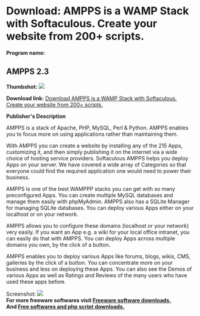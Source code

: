 # Download: AMPPS is a WAMP Stack with Softaculous. Create your website from 200+ scripts.

**Program name:**

## AMPPS 2.3

  
**Thumbshot:** ![](http://www.freewarefiles.com/screenshot/ampps_md.jpg)   
  
**Download link:** [Download AMPPS is a WAMP Stack with Softaculous. Create your website from 200+ scripts.](http://freesoftwares.boysofts.com/AMPPS_program_71154.html)  
  


**Publisher's Description**  
  


AMPPS is a stack of Apache, PHP, MySQL, Perl & Python. AMPPS enables you to focus more on using applications rather than maintaining them. 

With AMPPS you can create a website by installing any of the 215 Apps, customizing it, and then simply publishing it on the internet via a wide choice of hosting service providers. Softaculous AMPPS helps you deploy Apps on your server. We have covered a wide array of Categories so that everyone could find the required application one would need to power their business. 

AMPPS is one of the best WAMPPP stacks you can get with so many preconfigured Apps. You can create multiple MySQL databases and manage them easily with phpMyAdmin. AMPPS also has a SQLite Manager for managing SQLite databases. You can deploy various Apps either on your localhost or on your network. 

AMPPS allows you to configure these domains (localhost or your network) very easily. If you want an App e.g. a wiki for your local office intranet, you can easily do that with AMPPS. You can deploy Apps across multiple domains you own, by the click of a button. 

AMPPS enables you to deploy various Apps like forums, blogs, wikis, CMS, galleries by the click of a button. You can concentrate more on your business and less on deploying these Apps. You can also see the Demos of various Apps as well as Ratings and Reviews of the many users who have used these apps before.

  
  
Screenshot: ![](http://www.freewarefiles.com/screenshot/ampps.jpg)   
**For more freeware softwares visit [Freeware software downloads.](http://freesoftwares.boysofts.com/)**   
**And [Free softwares and php script downloads.](http://www.boysofts.com/)**
